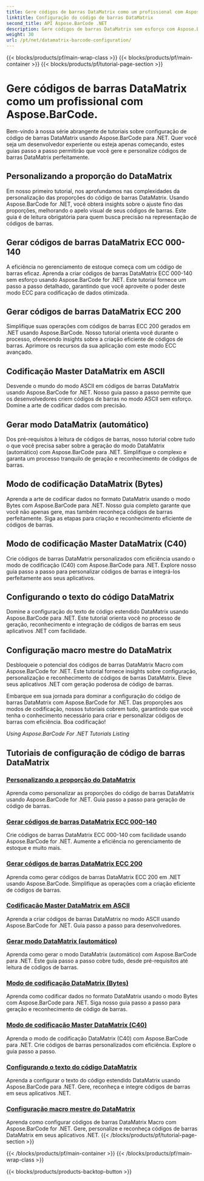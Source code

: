 ```yaml
---
title: Gere códigos de barras DataMatrix como um profissional com Aspose.BarCode.
linktitle: Configuração do código de barras DataMatrix
second_title: API Aspose.BarCode .NET
description: Gere códigos de barras DataMatrix sem esforço com Aspose.BarCode for .NET. Personalize proporções de aspecto, modos ECC, codificação e muito mais. Aumente a eficiência na criação de códigos de barras.
weight: 30
url: /pt/net/datamatrix-barcode-configuration/
---
```


{{< blocks/products/pf/main-wrap-class >}}
{{< blocks/products/pf/main-container >}}
{{< blocks/products/pf/tutorial-page-section >}}

# Gere códigos de barras DataMatrix como um profissional com Aspose.BarCode.



Bem-vindo à nossa série abrangente de tutoriais sobre configuração de código de barras DataMatrix usando Aspose.BarCode para .NET. Quer você seja um desenvolvedor experiente ou esteja apenas começando, estes guias passo a passo permitirão que você gere e personalize códigos de barras DataMatrix perfeitamente.

## Personalizando a proporção do DataMatrix

Em nosso primeiro tutorial, nos aprofundamos nas complexidades da personalização das proporções do código de barras DataMatrix. Usando Aspose.BarCode for .NET, você obterá insights sobre o ajuste fino das proporções, melhorando o apelo visual de seus códigos de barras. Este guia é de leitura obrigatória para quem busca precisão na representação de códigos de barras.

## Gerar códigos de barras DataMatrix ECC 000-140

A eficiência no gerenciamento de estoque começa com um código de barras eficaz. Aprenda a criar códigos de barras DataMatrix ECC 000-140 sem esforço usando Aspose.BarCode for .NET. Este tutorial fornece um passo a passo detalhado, garantindo que você aproveite o poder deste modo ECC para codificação de dados otimizada.

## Gerar códigos de barras DataMatrix ECC 200

Simplifique suas operações com códigos de barras ECC 200 gerados em .NET usando Aspose.BarCode. Nosso tutorial orienta você durante o processo, oferecendo insights sobre a criação eficiente de códigos de barras. Aprimore os recursos da sua aplicação com este modo ECC avançado.

## Codificação Master DataMatrix em ASCII

Desvende o mundo do modo ASCII em códigos de barras DataMatrix usando Aspose.BarCode for .NET. Nosso guia passo a passo permite que os desenvolvedores criem códigos de barras no modo ASCII sem esforço. Domine a arte de codificar dados com precisão.

## Gerar modo DataMatrix (automático)

Dos pré-requisitos à leitura de códigos de barras, nosso tutorial cobre tudo o que você precisa saber sobre a geração do modo DataMatrix (automático) com Aspose.BarCode para .NET. Simplifique o complexo e garanta um processo tranquilo de geração e reconhecimento de códigos de barras.

## Modo de codificação DataMatrix (Bytes)

Aprenda a arte de codificar dados no formato DataMatrix usando o modo Bytes com Aspose.BarCode para .NET. Nosso guia completo garante que você não apenas gere, mas também reconheça códigos de barras perfeitamente. Siga as etapas para criação e reconhecimento eficiente de códigos de barras.

## Modo de codificação Master DataMatrix (C40)

Crie códigos de barras DataMatrix personalizados com eficiência usando o modo de codificação (C40) com Aspose.BarCode para .NET. Explore nosso guia passo a passo para personalizar códigos de barras e integrá-los perfeitamente aos seus aplicativos.

## Configurando o texto do código DataMatrix

Domine a configuração do texto de código estendido DataMatrix usando Aspose.BarCode para .NET. Este tutorial orienta você no processo de geração, reconhecimento e integração de códigos de barras em seus aplicativos .NET com facilidade.

## Configuração macro mestre do DataMatrix

Desbloqueie o potencial dos códigos de barras DataMatrix Macro com Aspose.BarCode for .NET. Este tutorial fornece insights sobre configuração, personalização e reconhecimento de códigos de barras DataMatrix. Eleve seus aplicativos .NET com geração poderosa de código de barras.

Embarque em sua jornada para dominar a configuração do código de barras DataMatrix com Aspose.BarCode for .NET. Das proporções aos modos de codificação, nossos tutoriais cobrem tudo, garantindo que você tenha o conhecimento necessário para criar e personalizar códigos de barras com eficiência. Boa codificação!

*Using Aspose.BarCode For .NET Tutorials Listing*
## Tutoriais de configuração de código de barras DataMatrix
### [Personalizando a proporção do DataMatrix](./datamatrix-aspect-ratio-customization/)
Aprenda como personalizar as proporções do código de barras DataMatrix usando Aspose.BarCode for .NET. Guia passo a passo para geração de código de barras.
### [Gerar códigos de barras DataMatrix ECC 000-140](./datamatrix-ecc-000-140-configuration/)
Crie códigos de barras DataMatrix ECC 000-140 com facilidade usando Aspose.BarCode for .NET. Aumente a eficiência no gerenciamento de estoque e muito mais.
### [Gerar códigos de barras DataMatrix ECC 200](./datamatrix-ecc-200-configuration/)
Aprenda como gerar códigos de barras DataMatrix ECC 200 em .NET usando Aspose.BarCode. Simplifique as operações com a criação eficiente de códigos de barras.
### [Codificação Master DataMatrix em ASCII](./datamatrix-encoding-mode-ascii/)
Aprenda a criar códigos de barras DataMatrix no modo ASCII usando Aspose.BarCode for .NET. Guia passo a passo para desenvolvedores.
### [Gerar modo DataMatrix (automático)](./datamatrix-encoding-mode-auto/)
Aprenda como gerar o modo DataMatrix (automático) com Aspose.BarCode para .NET. Este guia passo a passo cobre tudo, desde pré-requisitos até leitura de códigos de barras.
### [Modo de codificação DataMatrix (Bytes)](./datamatrix-encoding-mode-bytes/)
Aprenda como codificar dados no formato DataMatrix usando o modo Bytes com Aspose.BarCode para .NET. Siga nosso guia passo a passo para geração e reconhecimento de código de barras.
### [Modo de codificação Master DataMatrix (C40)](./datamatrix-encoding-mode-c40/)
Aprenda o modo de codificação DataMatrix (C40) com Aspose.BarCode para .NET. Crie códigos de barras personalizados com eficiência. Explore o guia passo a passo.
### [Configurando o texto do código DataMatrix](./datamatrix-extended-code-text-configuration/)
Aprenda a configurar o texto do código estendido DataMatrix usando Aspose.BarCode para .NET. Gere, reconheça e integre códigos de barras em seus aplicativos .NET.
### [Configuração macro mestre do DataMatrix](./datamatrix-macro-configuration/)
Aprenda como configurar códigos de barras DataMatrix Macro com Aspose.BarCode for .NET. Gere, personalize e reconheça códigos de barras DataMatrix em seus aplicativos .NET.
{{< /blocks/products/pf/tutorial-page-section >}}

{{< /blocks/products/pf/main-container >}}
{{< /blocks/products/pf/main-wrap-class >}}

{{< blocks/products/products-backtop-button >}}
